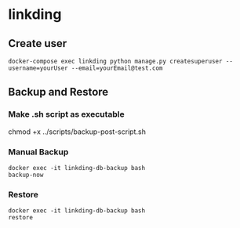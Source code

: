 # linkding

## Create user
```
docker-compose exec linkding python manage.py createsuperuser --username=yourUser --email=yourEmail@test.com
```

## Backup and Restore

### Make .sh script as executable
chmod +x ../scripts/backup-post-script.sh

### Manual Backup

<!-- https://github.com/tiredofit/docker-db-backup -->

```
docker exec -it linkding-db-backup bash
backup-now
```

### Restore

```
docker exec -it linkding-db-backup bash
restore
```
